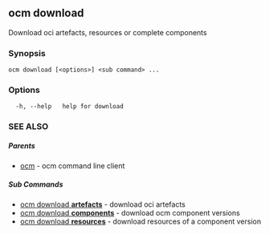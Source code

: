 ## ocm download

Download oci artefacts, resources or complete components

### Synopsis

```
ocm download [<options>] <sub command> ...
```

### Options

```
  -h, --help   help for download
```

### SEE ALSO

##### Parents

* [ocm](ocm.md)	 - ocm command line client


##### Sub Commands

* [ocm download <b>artefacts</b>](ocm_download_artefacts.md)	 - download oci artefacts
* [ocm download <b>components</b>](ocm_download_components.md)	 - download ocm component versions
* [ocm download <b>resources</b>](ocm_download_resources.md)	 - download resources of a component version

